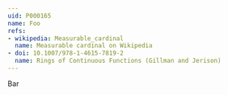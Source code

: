 ```yaml
---
uid: P000165
name: Foo
refs:
- wikipedia: Measurable_cardinal
  name: Measurable cardinal on Wikipedia
- doi: 10.1007/978-1-4615-7819-2
  name: Rings of Continuous Functions (Gillman and Jerison)
---
```


Bar
